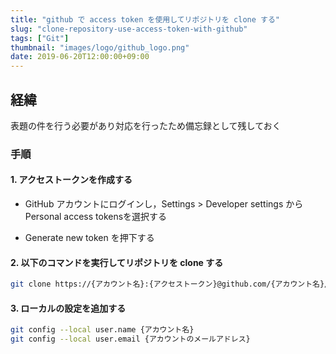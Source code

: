 ```yaml
---
title: "github で access token を使用してリポジトリを clone する"
slug: "clone-repository-use-access-token-with-github"
tags: ["Git"]
thumbnail: "images/logo/github_logo.png"
date: 2019-06-20T12:00:00+09:00
---
```


## 経緯

表題の件を行う必要があり対応を行ったため備忘録として残しておく

### 手順

#### 1. アクセストークンを作成する

- GitHub アカウントにログインし，Settings > Developer settings から Personal access tokensを選択する

- Generate new token を押下する

#### 2. 以下のコマンドを実行してリポジトリを clone する

```bash
git clone https://{アカウント名}:{アクセストークン}@github.com/{アカウント名}/{リポジトリ名}
```

#### 3. ローカルの設定を追加する

```bash
git config --local user.name {アカウント名}
git config --local user.email {アカウントのメールアドレス}
```
